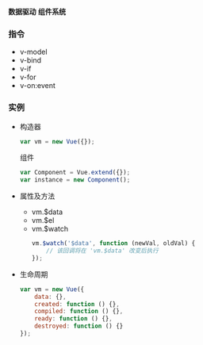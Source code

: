 __数据驱动__ __组件系统__

### 指令 ###
+ v-model
+ v-bind
+ v-if
+ v-for
+ v-on:event

### 实例 ###
+ 构造器
    ```javascript
    var vm = new Vue({});
    ```

    组件
    ```javascript
    var Component = Vue.extend({});
    var instance = new Component();
    ```
+ 属性及方法
    + vm.$data
    + vm.$el
    + vm.$watch
        ```javascript
        vm.$watch('$data', function (newVal, oldVal) {
            // 该回调将在 'vm.$data' 改变后执行
        });
        ```
+ 生命周期
    ```javascript
    var vm = new Vue({
        data: {},
        created: function () {},
        compiled: function () {},
        ready: function () {},
        destroyed: function () {}
    });
    ```